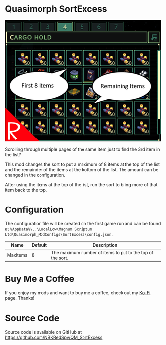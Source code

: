 # Quasimorph SortExcess

![thumbnail icon](media/thumbnail.png)

Scrolling through multiple pages of the same item just to find the 3rd item in the list?

This mod changes the sort to put a maximum of 8 items at the top of the list and the remainder of the items at the bottom of the list.
The amount can be changed in the configuration.

After using the items at the top of the list, run the sort to bring more of that item back to the top.

# Configuration

The configuration file will be created on the first game run and can be found at `%AppData%\..\LocalLow\Magnum Scriptum Ltd\Quasimorph_ModConfigs\SortExcess\config.json`.

|Name|Default|Description|
|--|--|--|
|MaxItems|8|The maximum number of items to put to the top of the sort.|

# Buy Me a Coffee
If you enjoy my mods and want to buy me a coffee, check out my [Ko-Fi](https://ko-fi.com/nbkredspy71915) page.
Thanks!

# Source Code
Source code is available on GitHub at https://github.com/NBKRedSpy/QM_SortExcess
